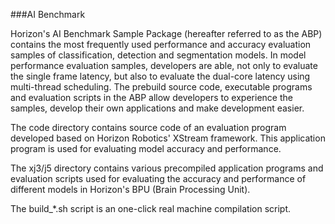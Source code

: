 ###AI Benchmark

Horizon's AI Benchmark Sample Package (hereafter referred to as the ABP) contains the most frequently used
performance and accuracy evaluation samples of classification, detection and segmentation models.
In model performance evaluation samples, developers are able, not only to evaluate the single frame latency,
but also to evaluate the dual-core latency using multi-thread scheduling.
The prebuild source code, executable programs and evaluation scripts in the ABP allow developers
to experience the samples, develop their own applications and make development easier.

The code directory contains source code of an evaluation program developed based on Horizon Robotics' XStream
framework. This application program is used for evaluating model accuracy and performance.


The xj3/j5 directory contains various precompiled application programs and evaluation scripts used for evaluating the
accuracy and performance of different models in Horizon's BPU (Brain Processing Unit).


The build_*.sh script is an one-click real machine compilation script.

